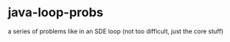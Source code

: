# java-loop-probs
a series of problems like in an SDE loop
(not too difficult, just the core stuff)
